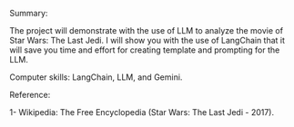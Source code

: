 Summary:

The project will demonstrate with the use of LLM to analyze the movie of Star Wars: The Last Jedi.  I will show you with the use of LangChain that it will save you time and effort for creating template and prompting for the LLM.

Computer skills: LangChain, LLM, and Gemini.

Reference:

1-	Wikipedia: The Free Encyclopedia (Star Wars: The Last Jedi - 2017).
